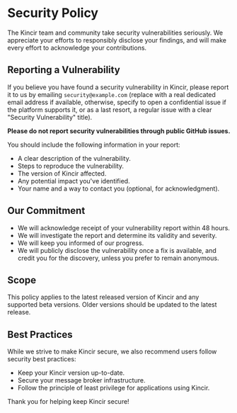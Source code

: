 # Security Policy

The Kincir team and community take security vulnerabilities seriously. We appreciate your efforts to responsibly disclose your findings, and will make every effort to acknowledge your contributions.

## Reporting a Vulnerability

If you believe you have found a security vulnerability in Kincir, please report it to us by emailing `security@example.com` (replace with a real dedicated email address if available, otherwise, specify to open a confidential issue if the platform supports it, or as a last resort, a regular issue with a clear "Security Vulnerability" title).

**Please do not report security vulnerabilities through public GitHub issues.**

You should include the following information in your report:
- A clear description of the vulnerability.
- Steps to reproduce the vulnerability.
- The version of Kincir affected.
- Any potential impact you've identified.
- Your name and a way to contact you (optional, for acknowledgment).

## Our Commitment

- We will acknowledge receipt of your vulnerability report within 48 hours.
- We will investigate the report and determine its validity and severity.
- We will keep you informed of our progress.
- We will publicly disclose the vulnerability once a fix is available, and credit you for the discovery, unless you prefer to remain anonymous.

## Scope

This policy applies to the latest released version of Kincir and any supported beta versions. Older versions should be updated to the latest release.

## Best Practices

While we strive to make Kincir secure, we also recommend users follow security best practices:
- Keep your Kincir version up-to-date.
- Secure your message broker infrastructure.
- Follow the principle of least privilege for applications using Kincir.

Thank you for helping keep Kincir secure!
